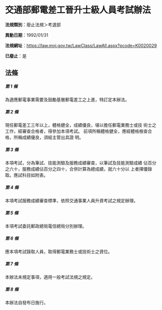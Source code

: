 # 交通部郵電差工晉升士級人員考試辦法

**法規類別**：廢止法規＞考選部

**異動日期**：1992/01/31  

**法規網址**：https://law.moj.gov.tw/LawClass/LawAll.aspx?pcode=K0020029

**已廢止**：是



## 法條
##### 第 1 條
為適應郵電事業需要及鼓勵基層郵電差工之上進，特訂定本辦法。

##### 第 2 條
現任郵電差工三年以上，體格健全，成績優良，堪以擔任郵電業務士或技
術士之工作，經審查合格者，得參加本項考試。
前項所稱體格健全，應經體格檢查合格，所稱成績優良，須經主管出具證
明。

##### 第 3 條
本項考試，分為筆試、技能測驗及服務成績審查，以筆試及技能測驗成績
佔百分之六十，服務成績佔百分之四十，合併計算為總成績，就六十分以
上者擇優錄取。應試科目如附表。

##### 第 4 條
本項考試服務成績審查標準，依照交通事業人員升資考試之規定辦理。

##### 第 5 條
本項考試委託郵政總局電信總局分別辦理。

##### 第 6 條
應本項考試錄取人員，取得郵電業務士或技術士之資位。

##### 第 7 條
本辦法未規定事項，適用一般考試法規之規定。

##### 第 8 條
本辦法自發布日施行。


